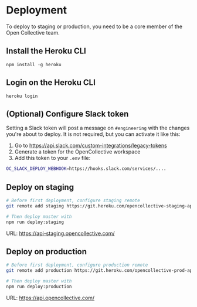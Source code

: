 # Deployment

To deploy to staging or production, you need to be a core member of the Open Collective team.

## Install the Heroku CLI

`npm install -g heroku`

## Login on the Heroku CLI

`heroku login`

## (Optional) Configure Slack token

Setting a Slack token will post a message on `#engineering` with the changes you're
about to deploy. It is not required, but you can activate it like this:

1. Go to https://api.slack.com/custom-integrations/legacy-tokens
2. Generate a token for the OpenCollective workspace
3. Add this token to your `.env` file:

```bash
OC_SLACK_DEPLOY_WEBHOOK=https://hooks.slack.com/services/....
```

## Deploy on staging

```bash
# Before first deployment, configure staging remote
git remote add staging https://git.heroku.com/opencollective-staging-api.git

# Then deploy master with
npm run deploy:staging
```

URL: https://api-staging.opencollective.com/

## Deploy on production

```bash
# Before first deployment, configure production remote
git remote add production https://git.heroku.com/opencollective-prod-api.git

# Then deploy master with
npm run deploy:production
```

URL: https://api.opencollective.com/
